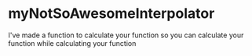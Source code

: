 # myNotSoAwesomeInterpolator

I've made a function to calculate your function so you can calculate your function while calculating your function
